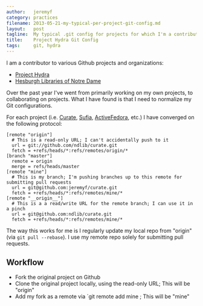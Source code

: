 ```yaml
---
author:   jeremyf
category: practices
filename: 2013-05-21-my-typical-per-project-git-config.md
layout:   post
tagline:  My typical .git config for projects for which I'm a contributor
title:    Project Hydra Git Config
tags:     git, hydra
---
```


I am a contributor to various Github projects and organizations:

* [Project Hydra](https://github.com/projecthydra)
* [Hesburgh Libraries of Notre Dame](https://github.com/ndlib)

Over the past year I've went from primarily working on my own projects, to collaborating on projects.
What I have found is that I need to normalize my Git configurations.

For each project (i.e. [Curate](https://github.com/ndlib/curate), [Sufia](https://github.com/projecthydra/curate), [ActiveFedora](https://github.com/projecthydra/active_fedora), etc.) I have converged on the following protocol:

    [remote "origin"]
      # This is a read-only URL; I can't accidentally push to it
      url = git://github.com/ndlib/curate.git
      fetch = +refs/heads/*:refs/remotes/origin/*
    [branch "master"]
      remote = origin
      merge = refs/heads/master
    [remote "mine"]
      # This is my branch; I'm pushing branches up to this remote for submitting pull requests
      url = git@github.com:jeremyf/curate.git
      fetch = +refs/heads/*:refs/remotes/mine/*
    [remote "__origin__"]
      # This is a a read/write URL for the remote branch; I can use it in a pinch
      url = git@github.com:ndlib/curate.git
      fetch = +refs/heads/*:refs/remotes/mine/*

The way this works for me is I regularly update my local repo from "origin" (via `git pull --rebase`).
I use my remote repo solely for submitting pull requests.

## Workflow

* Fork the original project on Github
* Clone the original project locally, using the read-only URL; This will be "origin"
* Add my fork as a remote via `git remote add mine <read-write-url-for-my-fork>; This will be "mine"
